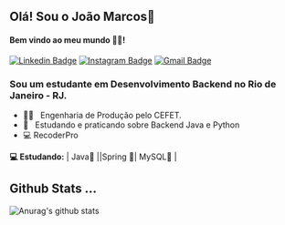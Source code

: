 ## Olá! Sou o João Marcos👋
#### Bem vindo ao meu mundo 🧑‍💻!

 [![Linkedin Badge](https://img.shields.io/badge/-JoaoMarcos-6633cc?-LinkedIn-blue?style=flat-square&logo=Linkedin&logoColor=white&link=https://www.linkedin.com/in/joao-marcos-gabriel-santos-2981aa25/)](https://www.linkedin.com/in/joao-marcos-gabriel-santos-2981aa25/) 
 [![Instagram Badge](https://img.shields.io/badge/-Instagram-blue?style=flat-square&logo=Instagram&logoColor=white&link=https://instagram.com/joaomgsa)](https://instagram.com/joaomgsa) 
[![Gmail Badge](https://img.shields.io/badge/-joaomgsa@gmail.com-6633cc?style=flat-square&logo=Gmail&logoColor=white&link=mailto:joaomgsa@gmail.com)](mailto:joaomgsa@gmail.com)

### Sou um estudante em Desenvolvimento Backend no Rio de Janeiro - RJ.

- 👨‍🎓  &nbsp; Engenharia de Produção pelo CEFET.
- 📖 &nbsp; Estudando e praticando sobre Backend Java e Python
- :computer: RecoderPro

**💻 Estudando:**
 | Java🧡 ||Spring 💜| MySQL💜 | 


## Github Stats ...
![Anurag's github stats](https://github-readme-stats.vercel.app/api?username=joaomgsa&count_private=true&show_icons=true&theme=onedark)
